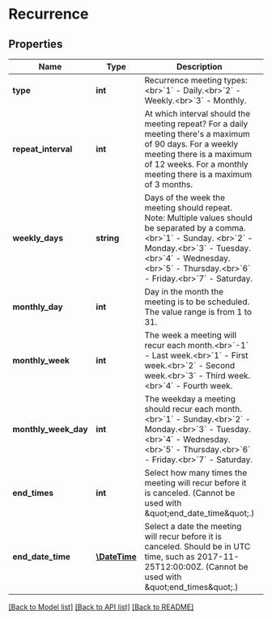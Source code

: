 # Recurrence

## Properties
Name | Type | Description | Notes
------------ | ------------- | ------------- | -------------
**type** | **int** | Recurrence meeting types:&lt;br&gt;&#x60;1&#x60; - Daily.&lt;br&gt;&#x60;2&#x60; - Weekly.&lt;br&gt;&#x60;3&#x60; - Monthly. | [optional] 
**repeat_interval** | **int** | At which interval should the meeting repeat? For a daily meeting there&#39;s a maximum of 90 days. For a weekly meeting there is a maximum of 12 weeks. For a monthly meeting there is a maximum of 3 months. | [optional] 
**weekly_days** | **string** | Days of the week the meeting should repeat.  Note: Multiple values should be separated by a comma. &lt;br&gt;&#x60;1&#x60;  - Sunday. &lt;br&gt;&#x60;2&#x60; - Monday.&lt;br&gt;&#x60;3&#x60; - Tuesday.&lt;br&gt;&#x60;4&#x60; -  Wednesday.&lt;br&gt;&#x60;5&#x60; -  Thursday.&lt;br&gt;&#x60;6&#x60; - Friday.&lt;br&gt;&#x60;7&#x60; - Saturday. | [optional] 
**monthly_day** | **int** | Day in the month the meeting is to be scheduled. The value range is from 1 to 31. | [optional] 
**monthly_week** | **int** | The week a meeting will recur each month.&lt;br&gt;&#x60;-1&#x60; - Last week.&lt;br&gt;&#x60;1&#x60; - First week.&lt;br&gt;&#x60;2&#x60; - Second week.&lt;br&gt;&#x60;3&#x60; - Third week.&lt;br&gt;&#x60;4&#x60; - Fourth week. | [optional] 
**monthly_week_day** | **int** | The weekday a meeting should recur each month.&lt;br&gt;&#x60;1&#x60; - Sunday.&lt;br&gt;&#x60;2&#x60; - Monday.&lt;br&gt;&#x60;3&#x60; - Tuesday.&lt;br&gt;&#x60;4&#x60; -  Wednesday.&lt;br&gt;&#x60;5&#x60; - Thursday.&lt;br&gt;&#x60;6&#x60; - Friday.&lt;br&gt;&#x60;7&#x60; - Saturday. | [optional] 
**end_times** | **int** | Select how many times the meeting will recur before it is canceled. (Cannot be used with \&quot;end_date_time\&quot;.) | [optional] 
**end_date_time** | [**\DateTime**](\DateTime.md) | Select a date the meeting will recur before it is canceled. Should be in UTC time, such as 2017-11-25T12:00:00Z. (Cannot be used with \&quot;end_times\&quot;.) | [optional] 

[[Back to Model list]](../README.md#documentation-for-models) [[Back to API list]](../README.md#documentation-for-api-endpoints) [[Back to README]](../README.md)


